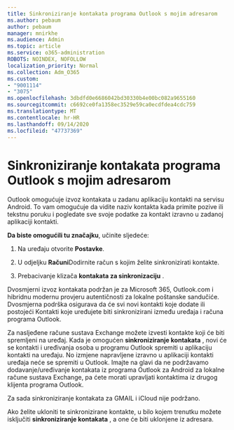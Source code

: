 ```yaml
---
title: Sinkroniziranje kontakata programa Outlook s mojim adresarom
ms.author: pebaum
author: pebaum
manager: mnirkhe
ms.audience: Admin
ms.topic: article
ms.service: o365-administration
ROBOTS: NOINDEX, NOFOLLOW
localization_priority: Normal
ms.collection: Adm_O365
ms.custom:
- "9001114"
- "3075"
ms.openlocfilehash: 3dbdfd0e6686042bd30330b4e00bc082a9655160
ms.sourcegitcommit: c6692ce0fa1358ec3529e59ca0ecdfdea4cdc759
ms.translationtype: MT
ms.contentlocale: hr-HR
ms.lasthandoff: 09/14/2020
ms.locfileid: "47737369"
---
```

# <a name="sync-my-outlook-contacts-to-my-address-book"></a>Sinkroniziranje kontakata programa Outlook s mojim adresarom

Outlook omogućuje izvoz kontakata u zadanu aplikaciju kontakti na servisu Android. To vam omogućuje da vidite naziv kontakta kada primite pozive ili tekstnu poruku i pogledate sve svoje podatke za kontakt izravno u zadanoj aplikaciji kontakti.
 
**Da biste omogućili tu značajku**, učinite sljedeće:
 
1. Na uređaju otvorite **Postavke**.

2. U odjeljku **Računi**Dodirnite račun s kojim želite sinkronizirati kontakte.

3. Prebacivanje klizača **kontakata za sinkronizaciju** .
 
Dvosmjerni izvoz kontakata podržan je za Microsoft 365, Outlook.com i hibridnu modernu provjeru autentičnosti za lokalne poštanske sandučiće. Dvosmjerna podrška osigurava da će svi novi kontakti koje dodate ili postojeći Kontakti koje uređujete biti sinkronizirani između uređaja i računa programa Outlook.
 
Za nasljeđene račune sustava Exchange možete izvesti kontakte koji će biti spremljeni na uređaj. Kada je omogućen **sinkroniziranje kontakata** , novi će se kontakti i uređivanja osoba u programu Outlook spremiti u aplikaciju kontakti na uređaju. No izmjene napravljene izravno u aplikaciji kontakti uređaja neće se spremiti u Outlook. Imajte na glavi da ne podržavamo dodavanje/uređivanje kontakata iz programa Outlook za Android za lokalne račune sustava Exchange, pa ćete morati upravljati kontaktima iz drugog klijenta programa Outlook.
 
Za sada sinkroniziranje kontakata za GMAIL i iCloud nije podržano.
 
Ako želite ukloniti te sinkronizirane kontakte, u bilo kojem trenutku možete isključiti **sinkroniziranje kontakata** , a one će biti uklonjene iz adresara.
